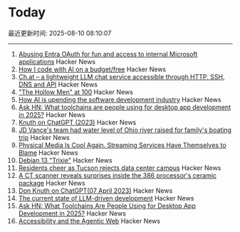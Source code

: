 # Today

最近更新时间: 2025-08-10 08:10:07

--- 
1. [Abusing Entra OAuth for fun and access to internal Microsoft applications](https://research.eye.security/consent-and-compromise/) Hacker News
2. [How I code with AI on a budget/free](https://wuu73.org/blog/aiguide1.html) Hacker News
3. [Ch.at – a lightweight LLM chat service accessible through HTTP, SSH, DNS and API](https://ch.at/) Hacker News
4. ["The Hollow Men" at 100](https://prufrock.substack.com/p/the-the-hollow-men-at-100) Hacker News
5. [How AI is upending the software development industry](https://www.reuters.com/lifestyle/bootcamp-bust-how-ai-is-upending-software-development-industry-2025-08-09/) Hacker News
6. [Ask HN: What toolchains are people using for desktop app development in 2025?](https://news.ycombinator.com/item?id=44848058) Hacker News
7. [Knuth on ChatGPT (2023)](https://cs.stanford.edu/~knuth/chatGPT20.txt) Hacker News
8. [JD Vance's team had water level of Ohio river raised for family's boating trip](https://www.theguardian.com/us-news/2025/aug/06/jd-vance-ohio-lake-water-levels) Hacker News
9. [Physical Media Is Cool Again. Streaming Services Have Themselves to Blame](https://www.rollingstone.com/culture/culture-features/physical-media-collectors-trend-viral-streamers-1235387314/) Hacker News
10. [Debian 13 "Trixie"](https://www.debian.org/News/2025/20250809) Hacker News
11. [Residents cheer as Tucson rejects data center campus](https://www.datacenterdynamics.com/en/news/residents-cheer-as-tucson-rejects-amazons-massive-project-blue-data-center-campus-in-arizona/) Hacker News
12. [A CT scanner reveals surprises inside the 386 processor's ceramic package](https://www.righto.com/2025/08/intel-386-package-ct-scan.html) Hacker News
13. [Don Knuth on ChatGPT(07 April 2023)](https://cs.stanford.edu/~knuth/chatGPT20.txt) Hacker News
14. [The current state of LLM-driven development](http://blog.tolki.dev/posts/2025/08-07-llms/) Hacker News
15. [Ask HN: What Toolchains Are People Using for Desktop App Development in 2025?](https://news.ycombinator.com/item?id=44848058) Hacker News
16. [Accessibility and the Agentic Web](https://tetralogical.com/blog/2025/08/08/accessibility-and-the-agentic-web/) Hacker News

